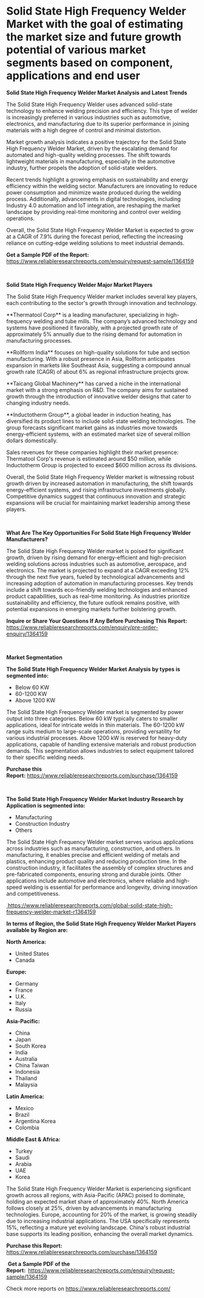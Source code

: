 <p><h1>Solid State High Frequency Welder Market with the goal of estimating the market size and future growth potential of various market segments based on component, applications and end user</h1></p><p><strong>Solid State High Frequency Welder Market Analysis and Latest Trends</strong></p>
<p><p>The Solid State High Frequency Welder uses advanced solid-state technology to enhance welding precision and efficiency. This type of welder is increasingly preferred in various industries such as automotive, electronics, and manufacturing due to its superior performance in joining materials with a high degree of control and minimal distortion. </p><p>Market growth analysis indicates a positive trajectory for the Solid State High Frequency Welder Market, driven by the escalating demand for automated and high-quality welding processes. The shift towards lightweight materials in manufacturing, especially in the automotive industry, further propels the adoption of solid-state welders.</p><p>Recent trends highlight a growing emphasis on sustainability and energy efficiency within the welding sector. Manufacturers are innovating to reduce power consumption and minimize waste produced during the welding process. Additionally, advancements in digital technologies, including Industry 4.0 automation and IoT integration, are reshaping the market landscape by providing real-time monitoring and control over welding operations. </p><p>Overall, the Solid State High Frequency Welder Market is expected to grow at a CAGR of 7.9% during the forecast period, reflecting the increasing reliance on cutting-edge welding solutions to meet industrial demands.</p></p>
<p><strong>Get a Sample PDF of the Report:&nbsp;</strong> <a href="https://www.reliableresearchreports.com/enquiry/request-sample/1364159?utm_campaign=1674&utm_medium=2&utm_source=Github&utm_content=ia&utm_term=19022025&utm_id=solid-state-high-frequency-welder">https://www.reliableresearchreports.com/enquiry/request-sample/1364159</a></p>
<p>&nbsp;</p>
<p><strong>Solid State High Frequency Welder Major Market Players</strong></p>
<p><p>The Solid State High Frequency Welder market includes several key players, each contributing to the sector's growth through innovation and technology. </p><p>**Thermatool Corp** is a leading manufacturer, specializing in high-frequency welding and tube mills. The company’s advanced technology and systems have positioned it favorably, with a projected growth rate of approximately 5% annually due to the rising demand for automation in manufacturing processes.</p><p>**Rollform India** focuses on high-quality solutions for tube and section manufacturing. With a robust presence in Asia, Rollform anticipates expansion in markets like Southeast Asia, suggesting a compound annual growth rate (CAGR) of about 6% as regional infrastructure projects grow.</p><p>**Taicang Global Machinery** has carved a niche in the international market with a strong emphasis on R&D. The company aims for sustained growth through the introduction of innovative welder designs that cater to changing industry needs.</p><p>**Inductotherm Group**, a global leader in induction heating, has diversified its product lines to include solid-state welding technologies. The group forecasts significant market gains as industries move towards energy-efficient systems, with an estimated market size of several million dollars domestically.</p><p>Sales revenues for these companies highlight their market presence: Thermatool Corp's revenue is estimated around $50 million, while Inductotherm Group is projected to exceed $600 million across its divisions.</p><p>Overall, the Solid State High Frequency Welder market is witnessing robust growth driven by increased automation in manufacturing, the shift towards energy-efficient systems, and rising infrastructure investments globally. Competitive dynamics suggest that continuous innovation and strategic expansions will be crucial for maintaining market leadership among these players.</p></p>
<p>&nbsp;</p>
<p><strong>What Are The Key Opportunities For Solid State High Frequency Welder Manufacturers?</strong></p>
<p><p>The Solid State High Frequency Welder market is poised for significant growth, driven by rising demand for energy-efficient and high-precision welding solutions across industries such as automotive, aerospace, and electronics. The market is projected to expand at a CAGR exceeding 12% through the next five years, fueled by technological advancements and increasing adoption of automation in manufacturing processes. Key trends include a shift towards eco-friendly welding technologies and enhanced product capabilities, such as real-time monitoring. As industries prioritize sustainability and efficiency, the future outlook remains positive, with potential expansions in emerging markets further bolstering growth.</p></p>
<p><strong>Inquire or Share Your Questions If Any Before Purchasing This Report:</strong> <a href="https://www.reliableresearchreports.com/enquiry/pre-order-enquiry/1364159?utm_campaign=1674&utm_medium=2&utm_source=Github&utm_content=ia&utm_term=19022025&utm_id=solid-state-high-frequency-welder">https://www.reliableresearchreports.com/enquiry/pre-order-enquiry/1364159</a></p>
<p>&nbsp;</p>
<p><strong>Market Segmentation</strong></p>
<p><strong>The Solid State High Frequency Welder Market Analysis by types is segmented into:</strong></p>
<p><ul><li>Below 60 KW</li><li>60-1200 KW</li><li>Above 1200 KW</li></ul></p>
<p><p>The Solid State High Frequency Welder market is segmented by power output into three categories. Below 60 kW typically caters to smaller applications, ideal for intricate welds in thin materials. The 60-1200 kW range suits medium to large-scale operations, providing versatility for various industrial processes. Above 1200 kW is reserved for heavy-duty applications, capable of handling extensive materials and robust production demands. This segmentation allows industries to select equipment tailored to their specific welding needs.</p></p>
<p><strong>Purchase this Report:&nbsp;</strong><a href="https://www.reliableresearchreports.com/purchase/1364159?utm_campaign=1674&utm_medium=2&utm_source=Github&utm_content=ia&utm_term=19022025&utm_id=solid-state-high-frequency-welder">https://www.reliableresearchreports.com/purchase/1364159</a></p>
<p>&nbsp;</p>
<p><strong>The Solid State High Frequency Welder Market Industry Research by Application is segmented into:</strong></p>
<p><ul><li>Manufacturing</li><li>Construction Industry</li><li>Others</li></ul></p>
<p><p>The Solid State High Frequency Welder market serves various applications across industries such as manufacturing, construction, and others. In manufacturing, it enables precise and efficient welding of metals and plastics, enhancing product quality and reducing production time. In the construction industry, it facilitates the assembly of complex structures and pre-fabricated components, ensuring strong and durable joints. Other applications include automotive and electronics, where reliable and high-speed welding is essential for performance and longevity, driving innovation and competitiveness.</p></p>
<p><a href="https://www.reliableresearchreports.com/global-solid-state-high-frequency-welder-market-r1364159?utm_campaign=1674&utm_medium=2&utm_source=Github&utm_content=ia&utm_term=19022025&utm_id=solid-state-high-frequency-welder">&nbsp;https://www.reliableresearchreports.com/global-solid-state-high-frequency-welder-market-r1364159</a></p>
<p><strong>In terms of Region, the Solid State High Frequency Welder Market Players available by Region are:</strong></p>
<p>
    <p> <strong> North America: </strong>
        <ul>
            <li>United States</li>
            <li>Canada</li>
        </ul>
        </p> 
    <p> <strong> Europe: </strong>
        <ul>
            <li>Germany</li>
            <li>France</li>
            <li>U.K.</li>
            <li>Italy</li>
            <li>Russia</li>
        </ul>
        </p> 
    <p> <strong> Asia-Pacific: </strong>
        <ul>
            <li>China</li>
            <li>Japan</li>
            <li>South Korea</li>
            <li>India</li>
            <li>Australia</li>
            <li>China Taiwan</li>
            <li>Indonesia</li>
            <li>Thailand</li>
            <li>Malaysia</li>
        </ul>
        </p> 
    <p> <strong> Latin America: </strong>
        <ul>
            <li>Mexico</li>
            <li>Brazil</li>
            <li>Argentina Korea</li>
            <li>Colombia</li>
        </ul>
        </p> 
    <p> <strong> Middle East & Africa: </strong>
        <ul>
            <li>Turkey</li>
            <li>Saudi</li>
            <li>Arabia</li>
            <li>UAE</li>
            <li>Korea</li>
        </ul>
    </p>
    </p>
<p><p>The Solid State High Frequency Welder Market is experiencing significant growth across all regions, with Asia-Pacific (APAC) poised to dominate, holding an expected market share of approximately 40%. North America follows closely at 25%, driven by advancements in manufacturing technologies. Europe, accounting for 20% of the market, is growing steadily due to increasing industrial applications. The USA specifically represents 15%, reflecting a mature yet evolving landscape. China's robust industrial base supports its leading position, enhancing the overall market dynamics.</p></p>
<p><strong>Purchase this Report: </strong><a href="https://www.reliableresearchreports.com/purchase/1364159?utm_campaign=1674&utm_medium=2&utm_source=Github&utm_content=ia&utm_term=19022025&utm_id=solid-state-high-frequency-welder">https://www.reliableresearchreports.com/purchase/1364159</a></p>
<p>&nbsp;<strong>Get a Sample PDF of the Report:&nbsp;&nbsp;</strong><a href="https://www.reliableresearchreports.com/enquiry/request-sample/1364159?utm_campaign=1674&utm_medium=2&utm_source=Github&utm_content=ia&utm_term=19022025&utm_id=solid-state-high-frequency-welder">https://www.reliableresearchreports.com/enquiry/request-sample/1364159</a></p>
<p><strong></strong></p>
<p>Check more reports on <a href="https://www.reliableresearchreports.com/?utm_campaign=1674&utm_medium=2&utm_source=Github&utm_content=ia&utm_term=19022025&utm_id=solid-state-high-frequency-welder">https://www.reliableresearchreports.com/</a></p>